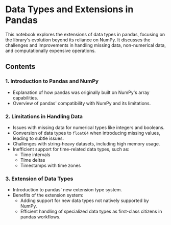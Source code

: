 # Data Types and Extensions in Pandas

This notebook explores the extensions of data types in pandas, focusing on the library's evolution beyond its reliance on NumPy. It discusses the challenges and improvements in handling missing data, non-numerical data, and computationally expensive operations.

## Contents

### 1. Introduction to Pandas and NumPy
- Explanation of how pandas was originally built on NumPy's array capabilities.
- Overview of pandas' compatibility with NumPy and its limitations.

### 2. Limitations in Handling Data
- Issues with missing data for numerical types like integers and booleans.
- Conversion of data types to `float64` when introducing missing values, leading to subtle issues.
- Challenges with string-heavy datasets, including high memory usage.
- Inefficient support for time-related data types, such as:
  - Time intervals
  - Time deltas
  - Timestamps with time zones

### 3. Extension of Data Types
- Introduction to pandas' new extension type system.
- Benefits of the extension system:
  - Adding support for new data types not natively supported by NumPy.
  - Efficient handling of specialized data types as first-class citizens in pandas workflows.
